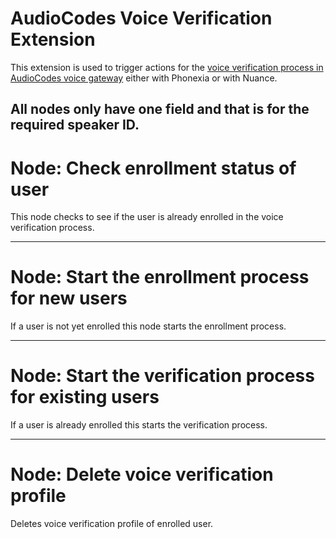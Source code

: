 # AudioCodes Voice Verification Extension

This extension is used to trigger actions for the [voice verification process in AudioCodes voice gateway](https://techdocs.audiocodes.com/voice-ai-connect/#VAIG_Combined/speaker-verification.htm) either with Phonexia or with Nuance. 

All nodes only have one field and that is for the required speaker ID. 
----

# Node: Check enrollment status of user

This node checks to see if the user is already enrolled in the voice verification process.

----

# Node: Start the enrollment process for new users

If a user is not yet enrolled this node starts the enrollment process. 

----

# Node: Start the verification process for existing users

If a user is already enrolled this starts the verification process. 

---

# Node: Delete voice verification profile

Deletes voice verification profile of enrolled user. 